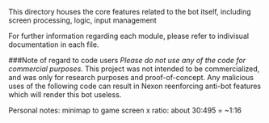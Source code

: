 This directory houses the core features related to the bot itself, including screen processing, logic, input management

For further information regarding each module, please refer to indivisual documentation in each file.

###Note of regard to code users
*Please do not use any of the code for commercial purposes.* This project was not intended to be commercialized, and was
only for research purposes and proof-of-concept. Any malicious uses of the following code can result in
Nexon reenforcing anti-bot features which will render this bot
useless.

Personal notes:
minimap to game screen x ratio:
about 30:495 = ~1:16
